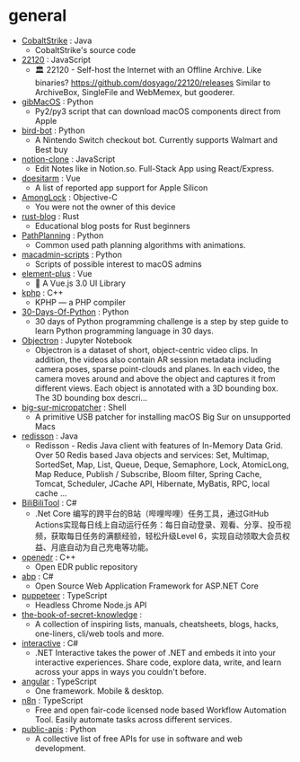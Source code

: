 # general
- [CobaltStrike](https://github.com/Freakboy/CobaltStrike) : Java
  - CobaltStrike's source code
- [22120](https://github.com/c9fe/22120) : JavaScript
  - 🏛️ 22120 - Self-host the Internet with an Offline Archive. Like binaries? https://github.com/dosyago/22120/releases Similar to ArchiveBox, SingleFile and WebMemex, but gooderer.
- [gibMacOS](https://github.com/corpnewt/gibMacOS) : Python
  - Py2/py3 script that can download macOS components direct from Apple
- [bird-bot](https://github.com/natewong1313/bird-bot) : Python
  - A Nintendo Switch checkout bot. Currently supports Walmart and Best buy
- [notion-clone](https://github.com/konstantinmuenster/notion-clone) : JavaScript
  - Edit Notes like in Notion.so. Full-Stack App using React/Express.
- [doesitarm](https://github.com/ThatGuySam/doesitarm) : Vue
  - A list of reported app support for Apple Silicon
- [AmongLock](https://github.com/Litteeen/AmongLock) : Objective-C
  - You were not the owner of this device
- [rust-blog](https://github.com/pretzelhammer/rust-blog) : Rust
  - Educational blog posts for Rust beginners
- [PathPlanning](https://github.com/zhm-real/PathPlanning) : Python
  - Common used path planning algorithms with animations.
- [macadmin-scripts](https://github.com/munki/macadmin-scripts) : Python
  - Scripts of possible interest to macOS admins
- [element-plus](https://github.com/element-plus/element-plus) : Vue
  - 🎉 A Vue.js 3.0 UI Library
- [kphp](https://github.com/VKCOM/kphp) : C++
  - KPHP — a PHP compiler
- [30-Days-Of-Python](https://github.com/Asabeneh/30-Days-Of-Python) : Python
  - 30 days of Python programming challenge is a step by step guide to learn Python programming language in 30 days.
- [Objectron](https://github.com/google-research-datasets/Objectron) : Jupyter Notebook
  - Objectron is a dataset of short, object-centric video clips. In addition, the videos also contain AR session metadata including camera poses, sparse point-clouds and planes. In each video, the camera moves around and above the object and captures it from different views. Each object is annotated with a 3D bounding box. The 3D bounding box descri…
- [big-sur-micropatcher](https://github.com/barrykn/big-sur-micropatcher) : Shell
  - A primitive USB patcher for installing macOS Big Sur on unsupported Macs
- [redisson](https://github.com/redisson/redisson) : Java
  - Redisson - Redis Java client with features of In-Memory Data Grid. Over 50 Redis based Java objects and services: Set, Multimap, SortedSet, Map, List, Queue, Deque, Semaphore, Lock, AtomicLong, Map Reduce, Publish / Subscribe, Bloom filter, Spring Cache, Tomcat, Scheduler, JCache API, Hibernate, MyBatis, RPC, local cache ...
- [BiliBiliTool](https://github.com/RayWangQvQ/BiliBiliTool) : C#
  - .Net Core 编写的跨平台的B站（哔哩哔哩）任务工具，通过GitHub Actions实现每日线上自动运行任务：每日自动登录、观看、分享、投币视频，获取每日任务的满额经验，轻松升级Level 6，实现自动领取大会员权益、月底自动为自己充电等功能。
- [openedr](https://github.com/ComodoSecurity/openedr) : C++
  - Open EDR public repository
- [abp](https://github.com/abpframework/abp) : C#
  - Open Source Web Application Framework for ASP.NET Core
- [puppeteer](https://github.com/puppeteer/puppeteer) : TypeScript
  - Headless Chrome Node.js API
- [the-book-of-secret-knowledge](https://github.com/trimstray/the-book-of-secret-knowledge) : 
  - A collection of inspiring lists, manuals, cheatsheets, blogs, hacks, one-liners, cli/web tools and more.
- [interactive](https://github.com/dotnet/interactive) : C#
  - .NET Interactive takes the power of .NET and embeds it into your interactive experiences. Share code, explore data, write, and learn across your apps in ways you couldn't before.
- [angular](https://github.com/angular/angular) : TypeScript
  - One framework. Mobile & desktop.
- [n8n](https://github.com/n8n-io/n8n) : TypeScript
  - Free and open fair-code licensed node based Workflow Automation Tool. Easily automate tasks across different services.
- [public-apis](https://github.com/public-apis/public-apis) : Python
  - A collective list of free APIs for use in software and web development.
